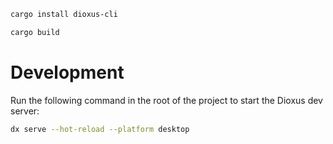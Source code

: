 ```bash
cargo install dioxus-cli

cargo build
```

# Development

Run the following command in the root of the project to start the Dioxus dev server:

```bash
dx serve --hot-reload --platform desktop
```